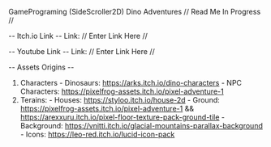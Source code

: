 GamePrograming (SideScroller2D) Dino Adventures
// Read Me In Progress //

-- Itch.io Link --
Link: // Enter Link Here //

-- Youtube Link --
Link: // Enter Link Here //

-- Assets Origins --
1. Characters
       - Dinosaurs: https://arks.itch.io/dino-characters
       - NPC Characters: https://pixelfrog-assets.itch.io/pixel-adventure-1
2. Terains:
       - Houses: https://styloo.itch.io/house-2d
       - Ground: https://pixelfrog-assets.itch.io/pixel-adventure-1 && https://arexxuru.itch.io/pixel-floor-texture-pack-ground-tile
       - Background: https://vnitti.itch.io/glacial-mountains-parallax-background
       - Icons: https://leo-red.itch.io/lucid-icon-pack
